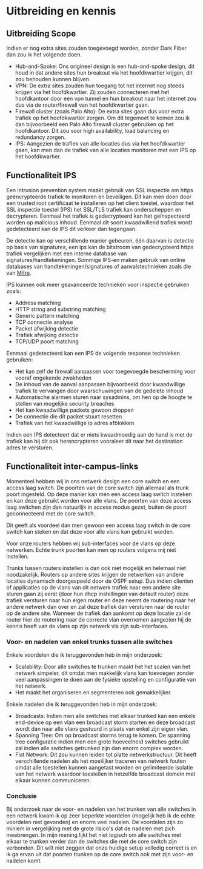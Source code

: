 # Uitbreiding en kennis

## Uitbreiding Scope

Indien er nog extra sites zouden toegevoegd worden, zonder Dark Fiber dan zou ik het volgende doen.

- Hub-and-Spoke: Ons origineel design is een hub-and-spoke design, dit houd in dat andere sites hun breakout via het hoofdkwartier krijgen, dit zou behouden kunnen blijven.
- VPN: De extra sites zouden hun toegang tot het internet nog steeds krijgen via het hoofdkwartier. Zij zouden connecteren met het hoofdkantoor door een vpn tunnel en hun breakout naar het internet zou dus via de router/firewall van het hoofdkwartier gaan.
- Firewall cluster (zoals Palo Alto): De extra sites gaan dus voor extra trafiek op het hoofdkwartier zorgen. Om dit tegemoet te komen zou ik dan bijvoorbeeld een Palo Alto firewall cluster gebruiken op het hoofdkantoor. Dit zou voor high availability, load balancing en redundancy zorgen.
- IPS: Aangezien de trafiek van alle locaties dus via het hoofdkwartier gaan, kan men dan de trafiek van alle locaties monitoren met een IPS op het hoofdkwartier.

## Functionaliteit IPS

Een intrusion prevention system maakt gebruik van SSL inspectie om https geëncrypteerde trafiek te monitoren en beveiligen. Dit kan men doen door een trusted root certificaat te installeren op het client toestel, waardoor het SSL inspectie toestel (IPS) het SSL/TLS trafiek kan onderscheppen en decrypteren. Eenmaal het trafiek is gedecrypteerd kan het geïnspecteerd worden op malicious inhoud. Eenmaal dit soort kwaadwillend trafiek wordt gedetecteerd kan de IPS dit verkeer dan tegengaan.

De detectie kan op verschillende manier gebeuren, één daarvan is detectie op basis van signatures, een ips kan de bitstroom van gedecrypteerd https trafiek vergelijken met een interne database van signatures/handtekeningen. Sommige IPS-en maken gebruik van online databases van handtekeningen/signatures of aanvalstechnieken zoals die van [Mitre](https://attack.mitre.org/).

IPS kunnen ook meer geavanceerde technieken voor inspectie gebruiken zoals:
- Address matching
- HTTP string and substring matching
- Generic pattern matching
- TCP connectie analyse
- Packet afwijking detectie
- Trafiek afwijking detectie
- TCP/UDP poort matching

Eenmaal gedetecteerd kan een IPS de volgende response technieken gebruiken:
- Het kan zelf de firewall aanpassen voor toegevoegde bescherming voor vooraf ongekende zwakheden
- De inhoud van de aanval aanpassen bijvoorbeeld door kwaadwillige trafiek te vervangen door waarschuwingen van de gedelete inhoud
- Automatische alarmen sturen naar sysadmins, om hen op de hoogte te stellen van mogelijke security breaches
- Het kan kwaadwillige packets gewoon droppen
- De connectie die dit packet stuurt resetten
- Trafiek van het kwaadwillige ip adres afblokken

Indien een IPS detecteert dat er niets kwaadmoedig aan de hand is met de trafiek kan hij dit ook herencrypteren vooraleer dit naar het destination adres te versturen.

## Functionaliteit inter-campus-links

Momenteel hebben wij in ons netwerk design een core switch en een access laag switch. De poorten van de core switch zijn allemaal als trunk poort ingesteld. Op deze manier kan men een access laag switch insteken en kan deze gebruikt worden voor alle vlans. De poorten van deze access laag switchen zijn dan natuurlijk in access modus gezet, buiten de poort geconnecteerd met de core switch.

Dit geeft als voordeel dan men gewoon een access laag switch in de core switch kan steken en dat deze voor alle vlans kan gebruikt worden.

Voor onze routers hebben wij sub-interfaces voor de vlans op deze netwerken. Echte trunk poorten kan men op routers volgens mij niet instellen.

Trunks tussen routers instellen is dan ook niet mogelijk en helemaal niet noodzakelijk. Routers op andere sites krijgen de netwerken van andere locaties dynamisch doorgespeeld door de OSPF setup. Dus indien clienten of applicaties op de vlans van dit netwerk trafiek naar een andere site sturen gaan zij eerst (door hun dhcp instellingen van default router) deze trafiek versturen naar hun eigen router en deze neemt de routering naar het andere netwerk dan over en zal deze trafiek dan versturen naar de router op de andere site. Wanneer de trafiek dan aankomt op deze locatie zal de router hier de routering naar de correcte vlan overnemen aangezien hij de kennis heeft van de vlans op zijn netwerk via zijn sub-interfaces.

### Voor- en nadelen van enkel trunks tussen alle switches
Enkele voordelen die ik teruggevonden heb in mijn onderzoek:
- Scalability: Door alle switches te trunken maakt het het scalen van het netwerk simpeler, dit omdat men makkelijk vlans kan toevoegen zonder veel aanpassingen te doen aan de fysieke opstelling en configuratie van het netwerk.
- Het maakt het organiseren en segmenteren ook gemakkelijker.

Enkele nadelen die ik teruggevonden heb in mijn onderzoek:
- Broadcasts: Indien men alle switches met elkaar trunked kan een enkele end-device op een vlan een broadcast storm starten en deze broadcast wordt dan naar alle vlans gestuurd in plaats van enkel zijn eigen vlan.
- Spanning Tree: Om op broadcast storms terug te komen. De spanning tree configuratie indien men een grote hoeveelheid switches gebruikt zal indien alle switches getrunked zijn dan enorm complex worden.
- Flat Network: Dit zou kunnen leiden tot platte netwerkstructuur. Dit heeft verschillende nadelen als het moeilijker traceren van netwerk fouten omdat alle toestellen kunnen aangetast worden en gelimiteerde isolatie van het netwerk waardoor toestellen in hetzelfde broadcast domein met elkaar kunnen communiceren.

### Conclusie

Bij onderzoek naar de voor- en nadelen van het trunken van alle switches in een netwerk kwam ik op zeer beperkte voordelen (mogelijk heb ik de echte voordelen niet gevonden) en enorm veel nadelen. De voordelen zijn zo miniem in vergelijking met de grote risico's dat de nadelen met zich meebrengen. In mijn mening lijkt het niet logisch om alle switches met elkaar te trunken verder dan de switches die met de core switch zijn verbonden. Dit wilt niet zeggen dat onze huidige setup volledig correct is en ik ga ervan uit dat poorten trunken op de core switch ook met zijn voor- en nadelen komt.